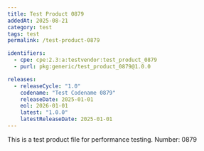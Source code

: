 ```yaml
---
title: Test Product 0879
addedAt: 2025-08-21
category: test
tags: test
permalink: /test-product-0879

identifiers:
  - cpe: cpe:2.3:a:testvendor:test_product_0879
  - purl: pkg:generic/test_product_0879@1.0.0

releases:
  - releaseCycle: "1.0"
    codename: "Test Codename 0879"
    releaseDate: 2025-01-01
    eol: 2026-01-01
    latest: "1.0.0"
    latestReleaseDate: 2025-01-01
---
```


This is a test product file for performance testing. Number: 0879
